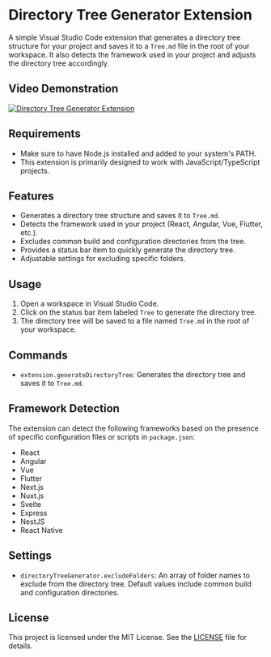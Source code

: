 # Directory Tree Generator Extension

A simple Visual Studio Code extension that generates a directory tree structure for your project and saves it to a `Tree.md` file in the root of your workspace. It also detects the framework used in your project and adjusts the directory tree accordingly.

## Video Demonstration

[![Directory Tree Generator Extension](https://img.youtube.com/vi/YOUR_VIDEO_ID/0.jpg)](https://www.youtube.com/watch?v=YOUR_VIDEO_ID)

## Requirements

- Make sure to have Node.js installed and added to your system's PATH.
- This extension is primarily designed to work with JavaScript/TypeScript projects.

## Features

- Generates a directory tree structure and saves it to `Tree.md`.
- Detects the framework used in your project (React, Angular, Vue, Flutter, etc.).
- Excludes common build and configuration directories from the tree.
- Provides a status bar item to quickly generate the directory tree.
- Adjustable settings for excluding specific folders.

## Usage

1. Open a workspace in Visual Studio Code.
2. Click on the status bar item labeled `Tree` to generate the directory tree.
3. The directory tree will be saved to a file named `Tree.md` in the root of your workspace.

## Commands

- `extension.generateDirectoryTree`: Generates the directory tree and saves it to `Tree.md`.

## Framework Detection

The extension can detect the following frameworks based on the presence of specific configuration files or scripts in `package.json`:

- React
- Angular
- Vue
- Flutter
- Next.js
- Nuxt.js
- Svelte
- Express
- NestJS
- React Native

## Settings

- `directoryTreeGenerator.excludeFolders`: An array of folder names to exclude from the directory tree. Default values include common build and configuration directories.

## License

This project is licensed under the MIT License. See the [LICENSE](LICENSE) file for details.
